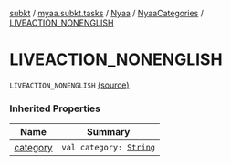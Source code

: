 [subkt](../../../index.md) / [myaa.subkt.tasks](../../index.md) / [Nyaa](../index.md) / [NyaaCategories](index.md) / [LIVEACTION_NONENGLISH](./-l-i-v-e-a-c-t-i-o-n_-n-o-n-e-n-g-l-i-s-h.md)

# LIVEACTION_NONENGLISH

`LIVEACTION_NONENGLISH` [(source)](https://github.com/Myaamori/SubKt/blob/0.1.13/src/main/kotlin/myaa/subkt/tasks/tasks.kt#L792)

### Inherited Properties

| Name | Summary |
|---|---|
| [category](category.md) | `val category: `[`String`](https://kotlinlang.org/api/latest/jvm/stdlib/kotlin/-string/index.html) |
